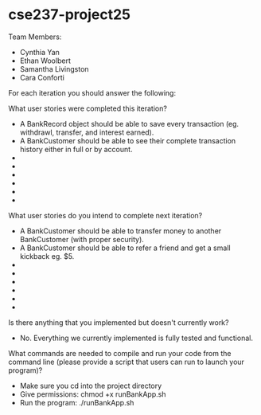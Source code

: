 # cse237-project25

Team Members:

* Cynthia Yan
* Ethan Woolbert
* Samantha Livingston
* Cara Conforti

For each iteration you should answer the following:

What user stories were completed this iteration?
* A BankRecord object should be able to save every transaction (eg. withdrawl, transfer, and interest earned).
* A BankCustomer should be able to see their complete transaction history either in full or by account.
*
*
*
*
*
*

What user stories do you intend to complete next iteration?
* A BankCustomer should be able to transfer money to another BankCustomer (with proper security).
* A BankCustomer should be able to refer a friend and get a small kickback eg. $5.
*
*
*
*
*
*

Is there anything that you implemented but doesn't currently work?
* No. Everything we currently implemented is fully tested and functional.

What commands are needed to compile and run your code from the command line (please provide a script that users can run to launch your program)?
* Make sure you cd into the project directory
* Give permissions: chmod +x runBankApp.sh
* Run the program: ./runBankApp.sh
